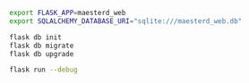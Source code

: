 ```bash
export FLASK_APP=maesterd_web
export SQLALCHEMY_DATABASE_URI="sqlite:///maesterd_web.db"
```

```bash
flask db init
flask db migrate
flask db upgrade
```

```bash
flask run --debug
```
